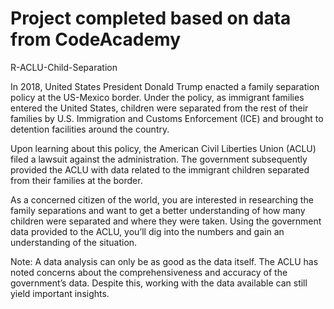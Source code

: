 # Project completed based on data from CodeAcademy
R-ACLU-Child-Separation

In 2018, United States President Donald Trump enacted a family separation policy at the US-Mexico border. Under the policy, as immigrant families entered the United States, children were separated from the rest of their families by U.S. Immigration and Customs Enforcement (ICE) and brought to detention facilities around the country.

Upon learning about this policy, the American Civil Liberties Union (ACLU) filed a lawsuit against the administration. The government subsequently provided the ACLU with data related to the immigrant children separated from their families at the border.

As a concerned citizen of the world, you are interested in researching the family separations and want to get a better understanding of how many children were separated and where they were taken. Using the government data provided to the ACLU, you’ll dig into the numbers and gain an understanding of the situation.

Note: A data analysis can only be as good as the data itself. The ACLU has noted concerns about the comprehensiveness and accuracy of the government’s data. Despite this, working with the data available can still yield important insights.
